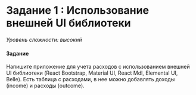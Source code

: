 # Задание 1 : Использование внешней UI библиотеки

_Уровень сложности: высокий_

#### Задание

Напишите приложение для учета расходов с использованием внешней UI библиотеки (React Bootstrap, Material UI, React Mdl, Elemental UI, Belle). Есть таблица с расходами, в нее можно добавлять доходы (income) и расходы (outcome).